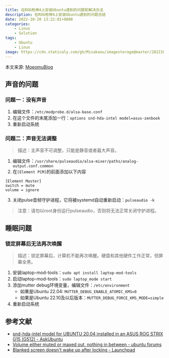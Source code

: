 ```yaml
---
title: 在ROG枪神4上安装Ubuntu遇到的问题和解决办法
description: 在ROG枪神4上安装Ubuntu遇到的问题总结
date: 2022-10-20 13:22:01+0800
categories:
    - Linux
    - Solution
tags:
    - Ubuntu
    - Linux
image: https://cdn.staticaly.com/gh/Misakaou/imagestorage@master/20221020/1880882405-install-Problem,-Ubuntu,-webpage-head-image.g4gmdlq05jc.webp
---
```


本文来源: [MoeomuBlog](/zh-cn/posts/在rog枪神4上安装ubuntu遇到的问题和解决办法/)

## 声音的问题

### 问题一：没有声音

1. 编辑文件：`/etc/modprobe.d/alsa-base.conf`
2. 在这个文件的末尾添加一行：`options snd-hda-intel model=asus-zenbook`
3. 重新启动系统

### 问题二：声音无法调整

> 描述：主声音不可调整，只能是静音或者最大声音。

1. 编辑文件：`/usr/share/pulseaudio/alsa-mixer/paths/analog-output.conf.common`
2. 在`[Element PCM]`的前面添加以下内容

  ```text
  [Element Master]
  switch = mute
  volume = ignore
  ```

3. 关闭pulse音频守护进程，它将被systemd自动重新启动：`pulseaudio -k`

> 注意：请勿以root身份运行pulseaudio，否则将无法正常关闭守护进程。

## 睡眠问题

### 锁定屏幕后无法再次唤醒

> 描述：锁定屏幕后，计算机不能再次唤醒。硬盘和其他硬件工作正常，但屏幕全黑。

1. 安装laptop-mod-tools：`sudo apt install laptop-mod-tools`
2. 启动laptop-mod-tools：`sudo laptop_mode start`
3. 添加mutter debug环境变量，编辑文件：`/etc/environment`
   - 如果是Ubuntu 22.04: `MUTTER_DEBUG_ENABLE_ATOMIC_KMS=0`
   - 如果是Ubuntu 22.10及以后版本：`MUTTER_DEBUG_FORCE_KMS_MODE=simple`
4. 重新启动系统

## 参考文献

- [snd-hda-intel model for UBUNTU 20.04 installed in an ASUS ROG STRIX G15 (G512) - AskUbuntu](https://askubuntu.com/questions/1288054/snd-hda-intel-model-for-ubuntu-20-04-installed-in-an-asus-rog-strix-g15-g512)
- [Volume either muted or maxed out, nothing in between - ubuntu forums](https://ubuntuforums.org/showthread.php?t=2414755)
- [Blanked screen doesn't wake up after locking - Launchpad](https://bugs.launchpad.net/ubuntu/+source/mutter/+bug/1968040)
